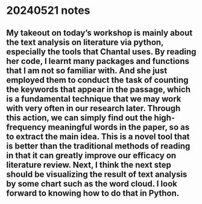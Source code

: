 # 20240521 notes
## My takeout on today’s workshop is mainly about the text analysis on literature via python, especially the tools that Chantal uses. By reading her code, I learnt many packages and functions that I am not so familiar with. And she just employed them to conduct the task of counting the keywords that appear in the passage, which is a fundamental technique that we may work with very often in our research later. Through this action, we can simply find out the high-frequency meaningful words in the paper, so as to extract the main idea. This is a novel tool that is better than the traditional methods of reading in that it can greatly improve our efficacy on literature review. Next, I think the next step should be visualizing the result of text analysis by some chart such as the word cloud. I look forward to knowing how to do that in Python.
